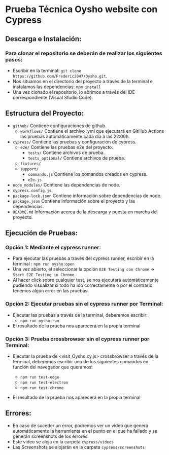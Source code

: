 # Prueba Técnica Oysho website con Cypress

## Descarga e Instalación:
### Para clonar el repositorio se deberán de realizar los siguientes pasos: 
* Escribir en la terminal: `git clone https://github.com/Frederic2047/Oysho.git`. 
* Nos situamos en el directorio del proyecto a través de la terminal e instalamos las dependencias: `npm install` 
* Una vez clonado el repositorio, lo abrimos a través del IDE correspondiente (Visual Studio Code).

## Estructura del Proyecto:
* `github/` Contiene configuraciones de github.
    * `workflows/` Contiene el archivo .yml que ejecutará en GitHub Actions las pruebas automáticamente cada día a las 22:00h.
* `cypress/` Contiene las pruebas y configuración de cypress.
    * `e2e/` Contiene las pruebas e2e del proyecto.
        * `tests/` Contiene archivos de prueba. 
        * `tests_optional/` Contiene archivos de prueba.
    * `fixtures/`
    * `support/`
        * `commands.js` Contiene los comandos creados en cypress.
        * `e2e.js`
* `node_modules/` Contiene las dependencias de node. 
* `cypress.config.js`
* `package-lock.json` Contiene información sobre dependencias de node.
* `package.json` Contiene  información sobre el proyecto y las dependencias.
* `README.md` Información acerca de la descarga y puesta en marcha del proyecto.


## Ejecución de Pruebas: 
### Opción 1: Mediante el cypress runner:
* Para ejecutar las pruebas a través del cypress runner, escribir en la terminal : `npm run oysho:open` 
* Una vez abierto, el seleccionar la opción `E2E Testing con Chrome` -> `Start E2E Testing in Chrome`.
* Al hacer click sobre cualquier test, se nos ejecutará automáticamente pudiendo visualizar si todo ha ido correctamente o por el contrario tenemos algún error en las pruebas.

### Opción 2: Ejecutar pruebas sin el cypress runner por Terminal:
* Ejecutar las pruebas a través de la terminal, deberemos escribir:
    * `npm run oysho:run`
* El resultado de la prueba nos aparecerá en la propia terminal

### Opción 3: Prueba crossbrowser sin el cypress runner por Terminal:
* Ejecutar la prueba de <visit_Oysho.cy.js> crossbrowser a través de la terminal, deberemos escribir uno de los siguientes comandos en función del navegador que queramos:
    * `npm run test-edge`
    * `npm run test-electron`
    * `npm run test-chrome`

* El resultado de la prueba nos aparecerá en la propia terminal


## Errores: 
* En caso de suceder un error, podremos ver un vídeo que genera automáticamente la herramienta en el punto en el que ha fallado y se generán screenshots de los errores
* Este video se aloja en la carpeta `cypress/videos`
* Las Screenshots se alojarán en la carpeta `cypress/screenshots`

